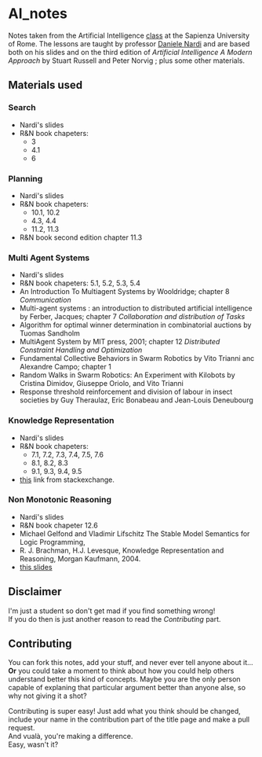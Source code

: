 # AI_notes

Notes taken from the  Artificial Intelligence [class](https://www.dis.uniroma1.it/~nardi/Didattica/AI/index-new.html) at the Sapienza University of Rome.
The lessons are taught by professor [Daniele Nardi](http://www.dis.uniroma1.it/~nardi/) and are based both on his slides and on the third edition of *Artificial Intelligence A Modern Approach* by Stuart Russell and Peter Norvig ; plus some other materials.



## Materials used 
### Search
- Nardi's slides
- R&N book chapeters:
    - 3
    - 4.1
    - 6
### Planning
- Nardi's slides
- R&N book chapeters:
    - 10.1, 10.2
    - 4.3, 4.4
    - 11.2, 11.3
- R&N book second edition chapter 11.3

### Multi Agent Systems
- Nardi's slides
- R&N book chapeters: 5.1, 5.2, 5.3, 5.4
- An Introduction To Multiagent Systems by Wooldridge; chapter 8 *Communication*
- Multi-agent systems : an introduction to distributed artificial intelligence by Ferber, Jacques; chapter 7 *Collaboration and distribution of Tasks*
- Algorithm for optimal winner determination in
combinatorial auctions by Tuomas Sandholm
- MultiAgent System by MIT press, 2001; chapter 12 *Distributed Constraint Handling and Optimization*
- Fundamental Collective Behaviors in Swarm Robotics by Vito Trianni anc Alexandre Campo; chapter 1
- Random Walks in Swarm Robotics: An Experiment with Kilobots by Cristina Dimidov, Giuseppe Oriolo, and Vito Trianni
- Response threshold reinforcement and division of labour in insect societies by Guy Theraulaz, Eric Bonabeau and Jean-Louis Deneubourg

### Knowledge Representation
- Nardi's slides
- R&N book chapeters:
    -  7.1, 7.2, 7.3, 7.4, 7.5, 7.6
    -  8.1, 8.2, 8.3
    -  9.1, 9.3, 9.4, 9.5
- [this](https://math.stackexchange.com/questions/2260428/why-can-we-use-implication-with-the-universal-quantifier-but-not-with-the-existe?rq=1) link from stackexchange.

### Non Monotonic Reasoning
- Nardi's slides
- R&N book chapeter 12.6 
- Michael Gelfond and Vladimir Lifschitz The Stable Model Semantics for Logic Programming,
- R. J. Brachman, H.J. Levesque, Knowledge Representation and Reasoning, Morgan Kaufmann, 2004.
- [this slides](http://www.cs.tau.ac.il/~annaz/teaching/TAU_winter08/Seminar/yulia.pdf)

## Disclaimer
I'm just a student so don't get mad if you find something wrong!\
If you do then is just another reason to read the *Contributing* part.

## Contributing
You can fork this notes, add your stuff, and never ever tell anyone about it...\
**Or** you could take a moment to think about how you could help others understand better this kind of concepts. Maybe you are the only person capable of explaning that particular argument better than anyone alse, so why not giving it a shot?

Contributing is super easy! Just add what you think should be changed, include your name in the contribution part of the title page and make a pull request.\
And vualà, you're making a difference. \
Easy, wasn't it?
